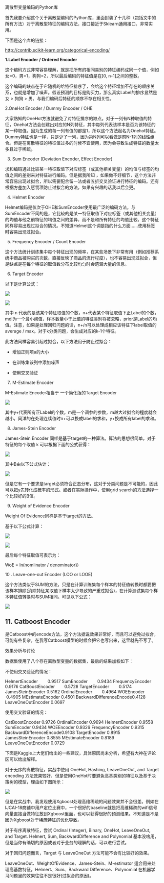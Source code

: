  


离散型变量编码的Python库

首先我要介绍这个关于离散型编码的Python库，里面封装了十几种（包括文中的所有方法）对于离散型特征的编码方法，接口接近于Sklearn通用接口，非常实用。

下面是这个库的链接：

  


http://contrib.scikit-learn.org/categorical-encoding/

  


**1.Label Encoder / Ordered Encoder**

这个编码方式非常容易理解，就是把所有的相同类别的特征编码成同一个值，例如女=0，男=1，狗狗=2，所以最后编码的特征值是在\[0, n-1\]之间的整数。

这个编码的缺点在于它随机的给特征排序了，会给这个特征增加不存在的顺序关系，也就是增加了噪声。假设预测的目标是购买力，那么真实Label的排序显然是 女 &gt; 狗狗 &gt; 男，与我们编码后特征的顺序不存在相关性。

2.OneHot Encoder / Dummy Encoder / OHE

  


大家熟知的OneHot方法就避免了对特征排序的缺点。对于一列有N种取值的特征，Onehot方法会创建出对应的N列特征，其中每列代表该样本是否为该特征的某一种取值。因为生成的每一列有值的都是1，所以这个方法起名为Onehot特征。Dummy特征也是一样，只是少了一列，因为第N列可以看做是前N-1列的线性组合。但是在离散特征的特征值过多的时候不宜使用，因为会导致生成特征的数量太多且过于稀疏。

  


3. Sum Encoder \(Deviation Encoder, Effect Encoder\)  


求和编码通过比较某一特征取值下对应标签（或其他相关变量）的均值与标签的均值之间的差别来对特征进行编码。但是据我所知 ，如果做不好细节，这个方法非常容易出现过拟合，所以需要配合留一法或者五折交叉验证进行特征的编码。还有根据方差加入惩罚项防止过拟合的方法，如果有兴趣的话我以后会更。

4. Helmet Encoder

Helmet编码是仅次于OHE和SumEncoder使用最广泛的编码方法，与SumEncoder不同的是，它比较的是某一特征取值下对应标签（或其他相关变量）的均值与他之前特征的均值之间的差异，而不是和所有特征的均值比较。这个特征同样容易出现过拟合的情况。不知道Helmet这个词是指的什么方面……使用标签时容易出现过拟合。

5. Frequency Encoder / Count Encoder

这个方法统计训练集中每个特征出现的频率，在某些场景下非常有用（例如推荐系统中商品被购买的次数，直接反映了商品的流行程度），也不容易出现过拟合，但是缺点是在每个特征的取值数分布比较均匀时会遗漏大量的信息。

6. Target Encoder

以下是计算公式：

![](https://mmbiz.qpic.cn/mmbiz_png/vI9nYe94fsGDSjBP5lKJeaJhUheOZtXMScaFJXOHOruaNN0BLc5AGzdvibP0ztIiceOYqsAticGNDfCKtyG89R68w/640?wx_fmt=png&tp=webp&wxfrom=5&wx_lazy=1&wx_co=1)

![](https://mmbiz.qpic.cn/mmbiz_png/vI9nYe94fsGDSjBP5lKJeaJhUheOZtXMB5jbZNQKXiaTibdAAOdhBd2bAAMVs9gxgxXKz0jcvoz2EDUn94TxptQw/640?wx_fmt=png&tp=webp&wxfrom=5&wx_lazy=1&wx_co=1)

其中 n 代表的是该某个特征取值的个数，n+代表某个特征取值下正Label的个数，mdl为一个最小阈值，样本数量小于此值的特征类别将被忽略，prior是Label的均值。注意，如果是处理回归问题的话，n+/n可以处理成相应该特征下label取值的average / max。对于k分类问题，会生成对应的k-1个特征。

此方法同样容易引起过拟合，以下方法用于防止过拟合：

* 增加正则项a的大小

* 在训练集该列中添加噪声

* 使用交叉验证

  


7. M-Estimate Encoder

M-Estimate Encoder相当于 一个简化版的Target Encoder

![](https://mmbiz.qpic.cn/mmbiz_jpg/vI9nYe94fsGDSjBP5lKJeaJhUheOZtXMlJBgAUXOXibT9mt5V8CiciagXj9tpZajwsHftic0J77P1Kj6S29iasSEW9Q/640?wx_fmt=jpeg&tp=webp&wxfrom=5&wx_lazy=1&wx_co=1)

其中y+代表所有正Label的个数，m是一个调参的参数，m越大过拟合的程度就会越小，同洋的在处理连续值时n+可以换成label的求和，y+换成所有label的求和。

  


8. James-Stein Encoder  


James-Stein Encoder 同样是基于target的一种算法。算法的思想很简单，对于特征的每个取值 k 可以根据下面的公式获得：

![](https://mmbiz.qpic.cn/mmbiz_png/vI9nYe94fsGDSjBP5lKJeaJhUheOZtXMu4MrSwlCUxKjoCmckcnIqT67Kgz98jhByEC4pL1S4NA9biaXlpstvFw/640?wx_fmt=png&tp=webp&wxfrom=5&wx_lazy=1&wx_co=1)

其中B由以下公式估计：  


![](https://mmbiz.qpic.cn/mmbiz_png/vI9nYe94fsGDSjBP5lKJeaJhUheOZtXMtqH8qYZdY1dZyGHTFYafAa6KgHLTAj3m0xCK3TmkWXBqm0jbU7y3Xg/640?wx_fmt=png&tp=webp&wxfrom=5&wx_lazy=1&wx_co=1)

但是它有一个要求是target必须符合正态分布，这对于分类问题是不可能的，因此可以把y先转化成概率的形式。或者在实际操作中，使用grid search的方法选择一个比较好的B值。

  


9. Weight of Evidence Encoder

Weight Of Evidence同样是基于target的方法。

基于以下公式计算：

![](https://mmbiz.qpic.cn/mmbiz_png/vI9nYe94fsGDSjBP5lKJeaJhUheOZtXMT9bLnOH2Zvdic1KpQK57SortXD9JbGRwyDDjean125gJhyl1SVo0nkQ/640?wx_fmt=png&tp=webp&wxfrom=5&wx_lazy=1&wx_co=1)

![](https://mmbiz.qpic.cn/mmbiz_png/vI9nYe94fsGDSjBP5lKJeaJhUheOZtXM1g9zlDKoqmzorxrKdpeG7xq5fu55Lgqm17XErgL9khOAC3J28VGUEQ/640?wx_fmt=png&tp=webp&wxfrom=5&wx_lazy=1&wx_co=1)

最后每个特征取值可表示为：

WoE = ln\(nomiinator / denominator}\)

  


10 . Leave-one-out Encoder \(LOO or LOOE\)  


这个方法类似于SUM的方法，只是在计算训练集每个样本的特征值转换时都要把该样本排除\(消除特征某取值下样本太少导致的严重过拟合\)，在计算测试集每个样本特征值转换时与SUM相同。可见以下公式：

![](https://mmbiz.qpic.cn/mmbiz_png/vI9nYe94fsGDSjBP5lKJeaJhUheOZtXMzIfT3085w6IK7DbjMTwmKsoSrpwquwKUR7icqDvIswMqNpqGWcZjVBA/640?wx_fmt=png&tp=webp&wxfrom=5&wx_lazy=1&wx_co=1)

## 11. Catboost Encoder

是Catboost中的encode方法，这个方法据说效果非常好，而且可以避免过拟合，可能有些复杂，在我写Catboost模型的时候会把它也写出来，这里就先不写了。

  


效果分析与讨论

数据集使用了八个存在离散型变量的数据集，最后的结果加权如下：

不使用交叉验证的情况：

HelmertEncoder        0.9517 SumEncoder        0.9434 FrequencyEncoder 0.9176 CatBoostEncoder        0.5728 TargetEncoder        0.5174 JamesSteinEncoder 0.5162 OrdinalEncoder        0.4964 WOEEncoder        0.4905 MEstimateEncoder 0.4501 BackwardDifferenceEncode0.4128 LeaveOneOutEncoder 0.0697

  


使用交叉验证的情况：

  


CatBoostEncoder 0.9726 OrdinalEncoder 0.9694 HelmertEncoder 0.9558 SumEncoder 0.9434 WOEEncoder 0.9326 FrequencyEncoder 0.9315 BackwardDifferenceEncode0.9108 TargetEncoder 0.8915 JamesSteinEncoder 0.8555 MEstimateEncoder 0.8189 LeaveOneOutEncoder 0.0729

  


下面是Kaggle上大佬们给出的一些建议，具体原因尚未分析，希望有大神在评论区可以给出解释。

  


对于无序的离散特征，实战中使用 OneHot, Hashing, LeaveOneOut, and Target encoding 方法效果较好，但是使用OneHot时要避免高基类别的特征以及基于决策树的模型，理由如下图所示：

![](https://mmbiz.qpic.cn/mmbiz_jpg/vI9nYe94fsGDSjBP5lKJeaJhUheOZtXMKZjlG0UCswbm0Ym6ZWCfXuNqXtZVte2W1E7VHbBk86ephicaEznLXFA/640?wx_fmt=jpeg&tp=webp&wxfrom=5&wx_lazy=1&wx_co=1)

但是在实战中，我发现使用Xgboost处理高维稀疏的问题效果并不会很差。例如在IJCAI-18商铺中用户定位比赛中，一个很好的baseline就是把高维稀疏的wifi信号向量直接当做特征放到Xgboost里面，也可以获得很好的预测结果。不知道是不是因为Xgboost对于稀疏特征的优化导致。  


  


对于有序离散特征，尝试 Ordinal \(Integer\), Binary, OneHot, LeaveOneOut, and Target. Helmert, Sum, BackwardDifference and Polynomial 基本没啥用，但是当你有确切的原因或者对于业务的理解的话，可以进行尝试。

  


对于回归问题而言，Target 与 LeaveOneOut 方法可能不会有比较好的效果。

  


LeaveOneOut、WeightOfEvidence、James-Stein、M-estimator 适合用来处理高基数特征。Helmert、Sum、Backward Difference、Polynomial 在机器学习问题里的效果往往不是很好\(过拟合的原因\)。

